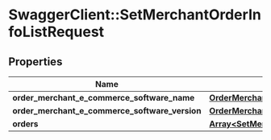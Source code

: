# SwaggerClient::SetMerchantOrderInfoListRequest

## Properties
Name | Type | Description | Notes
------------ | ------------- | ------------- | -------------
**order_merchant_e_commerce_software_name** | [**OrderMerchantECommerceSoftwareName**](OrderMerchantECommerceSoftwareName.md) |  | [optional] 
**order_merchant_e_commerce_software_version** | [**OrderMerchantECommerceSoftwareVersion**](OrderMerchantECommerceSoftwareVersion.md) |  | [optional] 
**orders** | [**Array&lt;SetMerchantOrderInfoListRequestItem&gt;**](SetMerchantOrderInfoListRequestItem.md) |  | 



